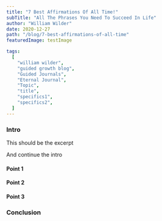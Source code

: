 ```yaml
---
title: "7 Best Affirmations Of All Time!"
subTitle: "All The Phrases You Need To Succeed In Life"
author: "William Wilder"
date: 2020-12-27
path: "/blog/7-best-affirmations-of-all-time"
featuredImage: testImage

tags:
  [
    "william wilder",
    "guided growth blog",
    "Guided Journals",
    "Eternal Journal",
    "Topic",
    "title",
    "specifics1",
    "specifics2",
  ]
---
```


### Intro

This should be the excerpt

<!-- endexcerpt -->

And continue the intro

#### Point 1

#### Point 2

#### Point 3

### Conclusion

